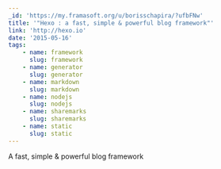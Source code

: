 ```yaml
---
_id: 'https://my.framasoft.org/u/borisschapira/?ufbFNw'
title: '"Hexo : a fast, simple & powerful blog framework"'
link: 'http://hexo.io'
date: '2015-05-16'
tags:
    - name: framework
      slug: framework
    - name: generator
      slug: generator
    - name: markdown
      slug: markdown
    - name: nodejs
      slug: nodejs
    - name: sharemarks
      slug: sharemarks
    - name: static
      slug: static
---
```


<div class="markdown"><p>A fast, simple &amp; powerful blog framework
</p></div>
